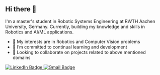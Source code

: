 ## Hi there 👋
I'm a master's student in Robotic Systems Engineering at RWTH Aachen University, Germany. Currently, building my knowledge and skills in Robotics and AI/ML applications.

- 🔭 My interests are in Robotics and Computer Vision problems
- 🌱 I’m committed to continual learning and development
- 👯 Looking to collaborate on projects related to above mentioned domains

<div id="badges">
  <a href="https://www.linkedin.com/in/karthik-mohan-a3670110a/">
    <img src="https://img.shields.io/badge/LinkedIn-blue?style=for-the-badge&logo=linkedin&logoColor=white" alt="LinkedIn Badge"/>
  </a>
  <a href=mailto:"karthikvv.1010@gmail.com">
    <img src="https://img.shields.io/badge/Gmail-red?style=for-the-badge&logo=gmail&logoColor=white" alt="Gmail Badge"/>
  </a>
</div>

<!--
**Karthik-Mohan10/Karthik-Mohan10** is a ✨ _special_ ✨ repository because its `README.md` (this file) appears on your GitHub profile.

Here are some ideas to get you started:

- 🔭 I’m currently working on ...
- 🌱 I’m currently learning ...
- 👯 I’m looking to collaborate on ...
- 🤔 I’m looking for help with ...
- 💬 Ask me about ...
- 📫 How to reach me: ...
- 😄 Pronouns: ...
- ⚡ Fun fact: ...
-->
